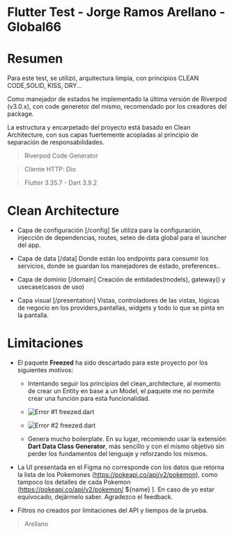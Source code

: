 # Flutter Test - Jorge Ramos Arellano - Global66


# Resumen

Para este test, se utilizó, arquitectura limpia, con principios CLEAN CODE,SOLID, KISS, DRY...

Como manejador de estados he implementado la última versión de Riverpod (v3.0.x), con code generetor del mismo, recomendado por los creadores del package.

La estructura y encarpetado del proyecto está basado en Clean Architecture, con sus capas fuertemente acopladas al principio de separación de responsabilidades.

> Riverpod Code Generator

> Cliente HTTP: Dio

> Flutter 3.35.7 - Dart 3.9.2 


# Clean Architecture

- Capa de configuración [/config]
    Se utiliza para la configuración, injección de dependencias, routes, seteo de data global para el launcher del app.

- Capa de data [/data]
    Donde están los endpoints para consumir los servicios, donde se guardan los manejadores de estado, preferences..

- Capa de dominio [/domain]
    Creación de entidades(models), gateway() y usecase(casos de uso)

- Capa visual [/presentation]
    Vistas, controladores de las vistas, lógicas de negocio en los providers,pantallas, widgets y todo lo que se pinta en la pantalla.

# Limitaciones 

- El paquete **Freezed** ha sido descartado para este proyecto por los siguientes motivos:

    - Intentando seguir los principios del clean_architecture, al momento de crear un Entity en base a un Model, el paquete me no permite crear una función para esta funcionalidad.

    - ![Error #1 freezed.dart]('frezeed_error1.png')

    - ![Error #2 freezed.dart]('frezeed_error2.png')

    - Genera mucho boilerplate. En su lugar, recomiendo usar la extensión **Dart Data Class Generator**, más sencillo y con el mismo objetivo sin perder los fundamentos del lenguaje y reforzando los mismos.

- La UI presentada en el Figma no corresponde con los datos que retorna la lista de los Pokemones (https://pokeapi.co/api/v2/pokemon), como tampoco los detalles de cada Pokemon (https://pokeapi.co/api/v2/pokemon/ ́${name} ́). 
En caso de yo estar equivocado, dejármelo saber. Agradezco el feedback.


- Filtros no creados por limitaciones del API y tiempos de la prueba.


> Arellano
